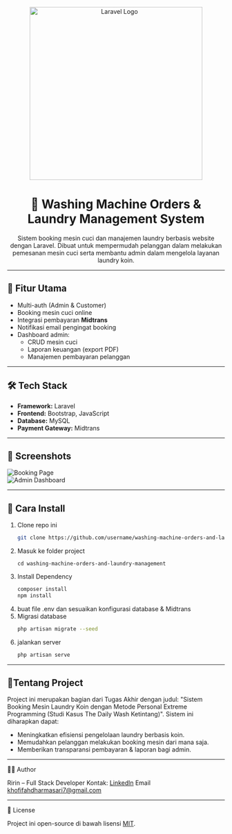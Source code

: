 <p align="center">
  <img src="https://raw.githubusercontent.com/laravel/art/master/logo-lockup/5%20SVG/2%20CMYK/1%20Full%20Color/laravel-logolockup-cmyk-red.svg" width="400" alt="Laravel Logo">
</p>

<h1 align="center">🧺 Washing Machine Orders & Laundry Management System</h1>

<p align="center">
  Sistem booking mesin cuci dan manajemen laundry berbasis website dengan Laravel.  
  Dibuat untuk mempermudah pelanggan dalam melakukan pemesanan mesin cuci serta membantu admin dalam mengelola layanan laundry koin.
</p>

---

## 🚀 Fitur Utama
- Multi-auth (Admin & Customer)
- Booking mesin cuci online
- Integrasi pembayaran **Midtrans**
- Notifikasi email pengingat booking
- Dashboard admin:  
  - CRUD mesin cuci  
  - Laporan keuangan (export PDF)  
  - Manajemen pembayaran pelanggan  

---

## 🛠️ Tech Stack
- **Framework:** Laravel  
- **Frontend:** Bootstrap, JavaScript  
- **Database:** MySQL  
- **Payment Gateway:** Midtrans  

---

## 📸 Screenshots

![Booking Page](images\Page.png)  
![Admin Dashboard](Images/Dashboardadmin.png)

---

## 📂 Cara Install
1. Clone repo ini
   ```bash
   git clone https://github.com/username/washing-machine-orders-and-laundry-management.git 
2. Masuk ke folder project
   ```bash'''bash'''
   cd washing-machine-orders-and-laundry-management
4. Install Dependency
   ```bash
   composer install
   npm install
6. buat file .env dan sesuaikan konfigurasi database & Midtrans
7. Migrasi database
   ```bash
   php artisan migrate --seed
9. jalankan server
    ```bash
   php artisan serve

---

## 📖Tentang Project 
Project ini merupakan bagian dari Tugas Akhir dengan judul:
"Sistem Booking Mesin Laundry Koin dengan Metode Personal Extreme Programming (Studi Kasus The Daily Wash Ketintang)".
Sistem ini diharapkan dapat:
- Meningkatkan efisiensi pengelolaan laundry berbasis koin.
- Memudahkan pelanggan melakukan booking mesin dari mana saja.
- Memberikan transparansi pembayaran & laporan bagi admin.

---

👩‍💻 Author

Ririn – Full Stack Developer
    Kontak: [Linkedln](https://www.linkedin.com/in/khofifahdharmasari/) 
            Email khofifahdharmasari7@gmail.com 

---

📜 License

Project ini open-source di bawah lisensi [MIT](https://opensource.org/license/MIT?utm_source=chatgpt.com).
